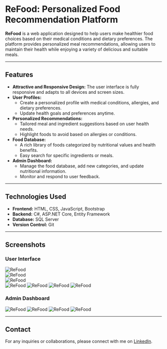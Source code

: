 # ReFood: Personalized Food Recommendation Platform  

**ReFood** is a web application designed to help users make healthier food choices based on their medical conditions and dietary preferences. The platform provides personalized meal recommendations, allowing users to maintain their health while enjoying a variety of delicious and suitable meals.  

---

## Features  

- **Attractive and Responsive Design:** The user interface is fully responsive and adapts to all devices and screen sizes.  
- **User Profiles:**  
  - Create a personalized profile with medical conditions, allergies, and dietary preferences.  
  - Update health goals and preferences anytime.  
- **Personalized Recommendations:**  
  - Tailored meal and ingredient suggestions based on user health needs.  
  - Highlight foods to avoid based on allergies or conditions.  
- **Food Database:**  
  - A rich library of foods categorized by nutritional values and health benefits.  
  - Easy search for specific ingredients or meals.    
- **Admin Dashboard:**  
  - Manage the food database, add new categories, and update nutritional information.  
  - Monitor and respond to user feedback.  

---

## Technologies Used  

- **Frontend:** HTML, CSS, JavaScript, Bootstrap  
- **Backend:** C#, ASP.NET Core, Entity Framework  
- **Database:** SQL Server  
- **Version Control:** Git  

---

## Screenshots  

### User Interface  

![ReFood](demo/1.png)  
![ReFood](demo/2.png)  
![ReFood](demo/3.png)  
![ReFood](demo/4.png) 
![ReFood](demo/5.png)
![ReFood](demo/6.png)
![ReFood](demo/7.png) 

### Admin Dashboard  

![ReFood](demo/8.png)
![ReFood](demo/9.png)
![ReFood](demo/10.png)
![ReFood](demo/11.png)

---

## Contact  

For any inquiries or collaborations, please connect with me on [LinkedIn](https://www.linkedin.com/in/tarek-elabsy222).  
